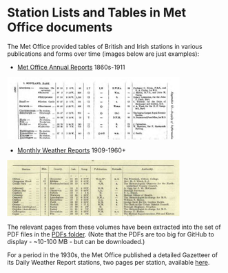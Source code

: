 # Station Lists and Tables in Met Office documents

The Met Office provided tables of British and Irish stations in various publications and forms over time (images below are just examples):

* [Met Office Annual Reports](https://digital.nmla.metoffice.gov.uk/index.php?name=SO_e75e4cf3-9be6-47f9-9444-0c2debbcef83) 1860s-1911

<img src="Images/AnnualReportExample.jpg" width=400>

* [Monthly Weather Reports](https://digital.nmla.metoffice.gov.uk/SO_672294fb-176b-4de6-b393-4ee3a1cacbad/) 1909-1960+

<img src="Images/MonthlyWeatherReportExample.jpg" width=400>

The relevant pages from these volumes have been extracted into the set of PDF files in the [PDFs folder](PDfs). (Note that the PDFs are too big for GitHub to display - ~10-100 MB - but can be downloaded.)

For a period in the 1930s, the Met Office published a detailed Gazetteer of its Daily Weather Report stations, two pages per station, available [here](https://digital.nmla.metoffice.gov.uk/index.php?name=SO_287be104-9fea-4e33-aa77-0f689aa9e484).



